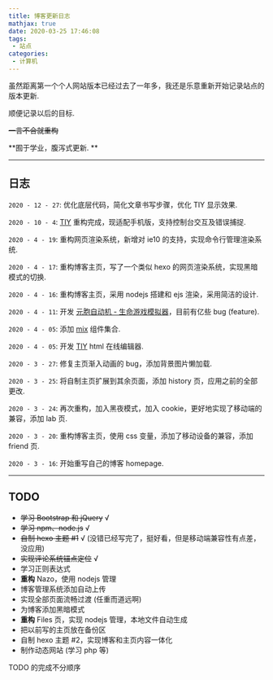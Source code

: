 ```yaml
---
title: 博客更新日志
mathjax: true
date: 2020-03-25 17:46:08
tags:
 - 站点
categories:
 - 计算机
---
```


虽然距离第一个个人网站版本已经过去了一年多，我还是乐意重新开始记录站点的版本更新. 

顺便记录以后的目标. 

<!-- more -->

~~一言不合就重构~~

**囿于学业，腹泻式更新. **

---

## 日志

`2020 - 12 - 27`: 优化底层代码，简化文章书写步骤，优化 TIY 显示效果.

`2020 - 10 - 4`: [TIY](https://tiy.xecades.xyz/) 重构完成，现适配手机版，支持控制台交互及错误捕捉.

`2020 - 4 - 19`: 重构网页渲染系统，新增对 ie10 的支持，实现命令行管理渲染系统.

`2020 - 4 - 17`: 重构博客主页，写了一个类似 hexo 的网页渲染系统，实现黑暗模式的切换.

`2020 - 4 - 16`: 重构博客主页，采用 nodejs 搭建和 ejs 渲染，采用简洁的设计.

`2020 - 4 - 11`: 开发 [元胞自动机 - 生命游戏模拟器](https://lab.xecades.xyz/CA/)，目前有亿些 bug (feature).

`2020 - 4 - 05`: 添加 [mix](https://mix.xecades.xyz/) 组件集合.

`2020 - 4 - 05`: 开发 [TIY](https://tiy.xecades.xyz/) html 在线编辑器.

`2020 - 3 - 27`: 修复主页渐入动画的 bug，添加背景图片懒加载.

`2020 - 3 - 25`: 将自制主页扩展到其余页面，添加 history 页，应用之前的全部更改.

`2020 - 3 - 24`: 再次重构，加入黑夜模式，加入 cookie，更好地实现了移动端的兼容，添加 lab 页.

`2020 - 3 - 20`: 重构博客主页，使用 css 变量，添加了移动设备的兼容，添加 friend 页.

`2020 - 3 - 16`: 开始重写自己的博客 homepage.

---

## TODO

 - ~~学习 Bootstrap 和 jQuery~~ √
 - ~~学习 npm、node.js~~ √
 - ~~自制 hexo 主题 #1~~ √ (没错已经写完了，挺好看，但是移动端兼容性有点差，没应用)
 - ~~实现评论系统锚点定位~~ √
 - 学习正则表达式
 - **重构** Nazo，使用 nodejs 管理
 - 博客管理系统添加自动上传
 - 实现全部页面流畅过渡 (任重而道远啊)
 - 为博客添加黑暗模式
 - **重构** Files 页，实现 nodejs 管理，本地文件自动生成
 - 把以前写的主页放在备份区
 - 自制 hexo 主题 #2，实现博客和主页内容一体化
 - 制作动态网站 (学习 php 等)

TODO 的完成不分顺序